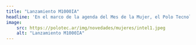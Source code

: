 ```yaml
---
title: "Lanzamiento M1000IA"
headline: 'En el marco de la agenda del Mes de la Mujer, el Polo Tecnológico fue el epicentro de un encuentro que reunió a mujeres referentes de distintas instituciones del ámbito científico y tecnológico. La iniciativa que marcó la actividad fue la presentación de "Mil Mujeres en Inteligencia Artificial" (M1000IA), en asociación con la empresa líder en tecnología, INTEL.'
image:
    src: https://polotec.ar/img/novedades/mujeres/intel1.jpeg
    alt: "Lanzamiento M1000IA"
---
```

